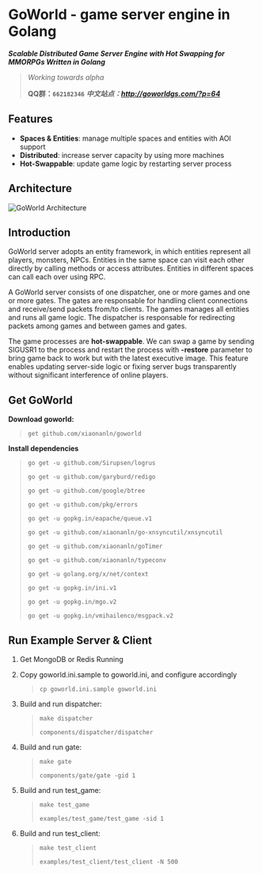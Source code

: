 # GoWorld - game server engine in Golang

_**Scalable Distributed Game Server Engine with Hot Swapping for MMORPGs Written in Golang**_

>  
> 
> _Working towards alpha_
>
> **QQ群：`662182346`** _**中文站点：http://goworldgs.com/?p=64**_

## Features
* **Spaces & Entities**: manage multiple spaces and entities with AOI support
* **Distributed**: increase server capacity by using more machines
* **Hot-Swappable**: update game logic by restarting server process

## Architecture
![GoWorld Architecture](http://goworldgs.com/static/goworld_arch.png "GoWorld Architecture")

## Introduction
GoWorld server adopts an entity framework, in which entities represent all players, monsters, NPCs.
Entities in the same space can visit each other directly by calling methods or access attributes. 
Entities in different spaces can call each over using RPC.

A GoWorld server consists of one dispatcher, one or more games and one or more gates. 
The gates are responsable for handling client connections and receive/send packets from/to clients. 
The games manages all entities and runs all game logic. 
The dispatcher is responsable for redirecting packets among games and between games and gates.  

The game processes are **hot-swappable**. 
We can swap a game by sending SIGUSR1 to the process and restart the process with **-restore** parameter to bring game 
back to work but with the latest executive image. This feature enables updating server-side logic or fixing server bugs
 transparently without significant interference of online players. 

## Get GoWorld
**Download goworld:**

> `get github.com/xiaonanln/goworld`

**Install dependencies**
> `go get -u github.com/Sirupsen/logrus`
>
> `go get -u github.com/garyburd/redigo`
>
> `go get -u github.com/google/btree`
>
> `go get -u github.com/pkg/errors`
>
> `go get -u gopkg.in/eapache/queue.v1`
>
> `go get -u github.com/xiaonanln/go-xnsyncutil/xnsyncutil`
>
> `go get -u github.com/xiaonanln/goTimer`
>
> `go get -u github.com/xiaonanln/typeconv`
>
> `go get -u golang.org/x/net/context`
>
> `go get -u gopkg.in/ini.v1`
>
> `go get -u gopkg.in/mgo.v2`
>
> `go get -u gopkg.in/vmihailenco/msgpack.v2`

## Run Example Server & Client
1. Get MongoDB or Redis Running
2. Copy goworld.ini.sample to goworld.ini, and configure accordingly
    > `cp goworld.ini.sample goworld.ini`

3. Build and run dispatcher:
    > `make dispatcher`
    >
    > `components/dispatcher/dispatcher`

4. Build and run gate:
    > `make gate`
    >
    > `components/gate/gate -gid 1`

5. Build and run test_game:
    > `make test_game`
    >
    > `examples/test_game/test_game -sid 1`

6. Build and run test_client:
    > `make test_client`
    >
    > `examples/test_client/test_client -N 500`


